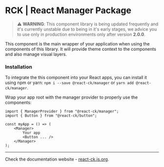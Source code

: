 # RCK | React Manager Package

> :warning: **WARNING**: This component library is being updated frequently and it's currently unstable due to being in it's early stages, we advice you to use only in production environments only after version **2.0.0**.

This component is the main wrapper of your application when using the components of this library. It will provide theme context to the components and also manage visual layers.

### Installation 

To integrate the this component into your React apps, you can install it using npm or yarn: `npm i --save @react-ck/manager` or `yarn add @react-ck/manager`.

Wrap your app root with the manager provider to properly use the components:

```tsx
import { ManagerProvider } from "@react-ck/manager";
import { Button } from "@react-ck/button";

const myApp = () => (
    <Manager>
        Your app
        <Button ... />
    </Manager>
);
```

<!-- storybook-ignore -->

---

Check the documentation website - [react-ck.js.org](https://react-ck.js.org).